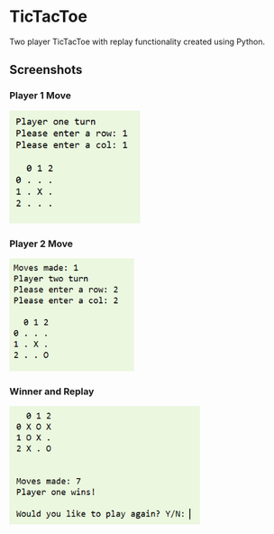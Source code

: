 # TicTacToe
Two player TicTacToe with replay functionality created using Python.


## Screenshots
### Player 1 Move
<img src="https://github.com/gabtj/tictactoe/blob/main/screenshots/player_1_move.PNG" height="200" />

### Player 2 Move
<img src="https://github.com/gabtj/tictactoe/blob/main/screenshots/player_2_move.PNG" height="200" />


### Winner and Replay
<img src="https://github.com/gabtj/tictactoe/blob/main/screenshots/winner_replay.PNG" height="210" />
